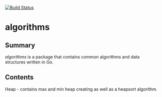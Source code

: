 [![Build Status](https://travis-ci.org/j-haj/algorithms.svg?branch=master)](https://travis-ci.org/j-haj/algorithms)

# algorithms
## Summary

*algorithms* is a package that contains common algorithms and data structures
written in Go.

## Contents

Heap - contains max and min heap creating as well as a heapsort algorithm.
